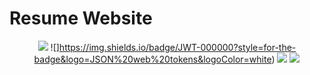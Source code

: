 ﻿# Resume Website

<div align="center">

![](https://img.shields.io/badge/nestjs-E0234E?style=for-the-badge&logo=nestjs&logoColor=white)
![]https://img.shields.io/badge/JWT-000000?style=for-the-badge&logo=JSON%20web%20tokens&logoColor=white)
![](https://img.shields.io/badge/Prisma-3982CE?style=for-the-badge&logo=Prisma&logoColor=white)
![](https://img.shields.io/badge/Docker-2CA5E0?style=for-the-badge&logo=docker&logoColor=white)

</div>





